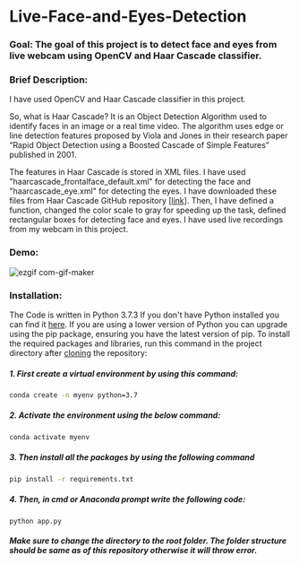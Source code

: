 # Live-Face-and-Eyes-Detection

### Goal: The goal of this project is to detect face and eyes from live webcam using OpenCV and Haar Cascade classifier.

### Brief Description:
I have used OpenCV and Haar Cascade classifier in this project. 


So, what is Haar Cascade? 
It is an Object Detection Algorithm used to identify faces in an image or a real time video. 
The algorithm uses edge or line detection features proposed by Viola and Jones in their 
research paper “Rapid Object Detection using a Boosted Cascade of Simple Features” published in 2001.


The features in Haar Cascade is stored in XML files. I have used "haarcascade_frontalface_default.xml"
for detecting the face and "haarcascade_eye.xml" for detecting the eyes. I have downloaded these files
from Haar Cascade GitHub repository [[link](https://github.com/opencv/opencv/tree/master/data/haarcascades)].
Then, I have defined a function, changed the color scale to gray for speeding up the task, defined rectangular
boxes for detecting face and eyes. I have used live recordings from my webcam in this project. 

### Demo:
![ezgif com-gif-maker](https://user-images.githubusercontent.com/75041273/136550906-5b575b50-349f-4d43-add2-904d6d9e6962.gif)

### Installation:
The Code is written in Python 3.7.3 If you don't have Python installed you can find it [here](https://www.python.org/downloads/). If you are using a lower version of Python you can upgrade using the pip package, ensuring you have the latest version of pip. To install the required packages and libraries, run this command in the project directory after [cloning](https://www.howtogeek.com/451360/how-to-clone-a-github-repository/) the repository:

##### 1. First create a virtual environment by using this command:
```bash
conda create -n myenv python=3.7
```
##### 2. Activate the environment using the below command:
```bash
conda activate myenv
```
##### 3. Then install all the packages by using the following command
```bash
pip install -r requirements.txt
```
##### 4. Then, in cmd or Anaconda prompt write the following code:
```python app.py```

##### Make sure to change the directory to the root folder. The folder structure should be same as of this repository otherwise it will throw error. 
